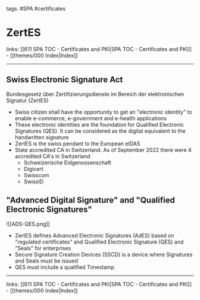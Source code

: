 tags: #SPA #certificates
 
# ZertES

links: [[611 SPA TOC - Certificates and PKI|SPA TOC - Certificates and PKI]] - [[themes/000 Index|Index]]

---

## Swiss Electronic Signature Act

Bundesgesetz über Zertifizierungsdienste im Bereich der elektronischen Signatur (ZertES)

- Swiss citizen shall have the opportunity to get an "electronic identity" to enable e-commerce, e-government and e-health applications
- These electronic identities are the foundation for Qualified Electronic Signatures (QES). It can be considered as the digital equivalent to the handwritten signature
- ZertES is the swiss pendant to the European eIDAS
- State accredited CA in Switzerland. As of September 2022 there were 4 accredited CA's in Switzerland
	- Schweizerische Eidgenossenschaft
	- Digicert
	- Swisscom
	- SwissID

## "Advanced Digital Signature" and "Qualified Electronic Signatures"

![[ADS-QES.png]]

- ZertES defines Advanced Electronic Signatures (AdES) based on "regulated certificates" and Qualified Electronic Signature (QES) and "Seals" for enterprises
- Secure Signature Creation Devices (SSCD) is a device where Signatures and Seals must be issued
- QES must include a qualified Timestamp

---
links: [[611 SPA TOC - Certificates and PKI|SPA TOC - Certificates and PKI]] - [[themes/000 Index|Index]]
